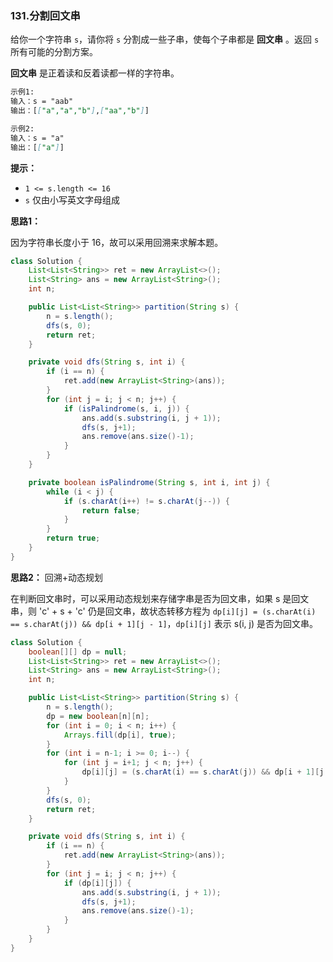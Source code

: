 ### 131.分割回文串

给你一个字符串 `s`，请你将 `s` 分割成一些子串，使每个子串都是 **回文串** 。返回 `s` 所有可能的分割方案。

**回文串** 是正着读和反着读都一样的字符串。

``` markdown
示例1:
输入：s = "aab"
输出：[["a","a","b"],["aa","b"]]

示例2:
输入：s = "a"
输出：[["a"]]
```

**提示：**

- `1 <= s.length <= 16`
- `s` 仅由小写英文字母组成



**思路1：** 

因为字符串长度小于 16，故可以采用回溯来求解本题。

``` java
class Solution {
    List<List<String>> ret = new ArrayList<>();
    List<String> ans = new ArrayList<String>();
    int n;

    public List<List<String>> partition(String s) {
        n = s.length();
        dfs(s, 0);
        return ret;
    }

    private void dfs(String s, int i) {
        if (i == n) {
            ret.add(new ArrayList<String>(ans));
        }
        for (int j = i; j < n; j++) {
            if (isPalindrome(s, i, j)) {
                ans.add(s.substring(i, j + 1));
                dfs(s, j+1);
                ans.remove(ans.size()-1);
            }
        }
    }

    private boolean isPalindrome(String s, int i, int j) {
        while (i < j) {
            if (s.charAt(i++) != s.charAt(j--)) {
                return false;
            }
        }
        return true;
    }
}
```



**思路2：** 回溯+动态规划

在判断回文串时，可以采用动态规划来存储字串是否为回文串，如果 s 是回文串，则 'c' + s + 'c' 仍是回文串，故状态转移方程为 `dp[i][j] = (s.charAt(i) == s.charAt(j)) && dp[i + 1][j - 1]`，`dp[i][j]` 表示 s(i, j) 是否为回文串。

``` java
class Solution {
    boolean[][] dp = null;
    List<List<String>> ret = new ArrayList<>();
    List<String> ans = new ArrayList<String>();
    int n;

    public List<List<String>> partition(String s) {
        n = s.length();
        dp = new boolean[n][n];
        for (int i = 0; i < n; i++) {
            Arrays.fill(dp[i], true);
        }
        for (int i = n-1; i >= 0; i--) {
            for (int j = i+1; j < n; j++) {
                dp[i][j] = (s.charAt(i) == s.charAt(j)) && dp[i + 1][j - 1];
            }
        }
        dfs(s, 0);
        return ret;
    }

    private void dfs(String s, int i) {
        if (i == n) {
            ret.add(new ArrayList<String>(ans));
        }
        for (int j = i; j < n; j++) {
            if (dp[i][j]) {
                ans.add(s.substring(i, j + 1));
                dfs(s, j+1);
                ans.remove(ans.size()-1);
            }
        }
    }
}
```

